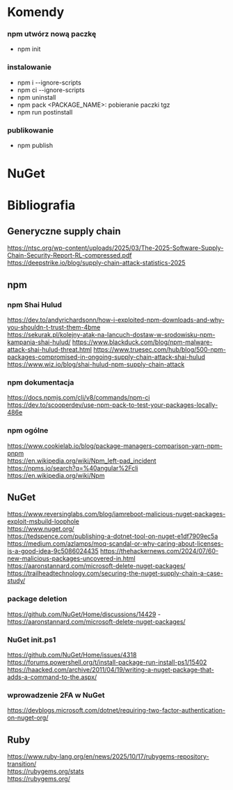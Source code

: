 # Komendy

### npm utwórz nową paczkę
 - npm init

### instalowanie
 - npm i --ignore-scripts
 - npm ci --ignore-scripts
 - npm uninstall 
 - npm pack <PACKAGE_NAME>: pobieranie paczki tgz
 - npm run postinstall

### publikowanie
 - npm publish

# NuGet



# Bibliografia

## Generyczne supply chain
https://ntsc.org/wp-content/uploads/2025/03/The-2025-Software-Supply-Chain-Security-Report-RL-compressed.pdf
https://deepstrike.io/blog/supply-chain-attack-statistics-2025

## npm
### npm Shai Hulud
https://dev.to/andyrichardsonn/how-i-exploited-npm-downloads-and-why-you-shouldn-t-trust-them-4bme  
https://sekurak.pl/kolejny-atak-na-lancuch-dostaw-w-srodowisku-npm-kampania-shai-hulud/
https://www.blackduck.com/blog/npm-malware-attack-shai-hulud-threat.html
https://www.truesec.com/hub/blog/500-npm-packages-compromised-in-ongoing-supply-chain-attack-shai-hulud
https://www.wiz.io/blog/shai-hulud-npm-supply-chain-attack

### npm dokumentacja
https://docs.npmjs.com/cli/v8/commands/npm-ci
https://dev.to/scooperdev/use-npm-pack-to-test-your-packages-locally-486e

### npm ogólne
https://www.cookielab.io/blog/package-managers-comparison-yarn-npm-pnpm  
https://en.wikipedia.org/wiki/Npm_left-pad_incident  
https://npms.io/search?q=%40angular%2Fcli  
https://en.wikipedia.org/wiki/Npm 

## NuGet
https://www.reversinglabs.com/blog/iamreboot-malicious-nuget-packages-exploit-msbuild-loophole  
https://www.nuget.org/  
https://tedspence.com/publishing-a-dotnet-tool-on-nuget-e1df7909ec5a  
https://medium.com/azlamps/moq-scandal-or-why-caring-about-licenses-is-a-good-idea-9c5086024435
https://thehackernews.com/2024/07/60-new-malicious-packages-uncovered-in.html
https://aaronstannard.com/microsoft-delete-nuget-packages/
https://trailheadtechnology.com/securing-the-nuget-supply-chain-a-case-study/

### package deletion
https://github.com/NuGet/Home/discussions/14429 - 
https://aaronstannard.com/microsoft-delete-nuget-packages/

### NuGet init.ps1
https://github.com/NuGet/Home/issues/4318  
https://forums.powershell.org/t/install-package-run-install-ps1/15402
https://haacked.com/archive/2011/04/19/writing-a-nuget-package-that-adds-a-command-to-the.aspx/

### wprowadzenie 2FA w NuGet 
https://devblogs.microsoft.com/dotnet/requiring-two-factor-authentication-on-nuget-org/

## Ruby
https://www.ruby-lang.org/en/news/2025/10/17/rubygems-repository-transition/  
https://rubygems.org/stats  
https://rubygems.org/

